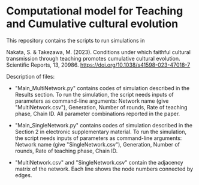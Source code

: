 # Computational model for Teaching and Cumulative cultural evolution

This repository contains the scripts to run simulations in

Nakata, S. & Takezawa, M. (2023). Conditions under which faithful cultural transmission through teaching promotes cumulative cultural evolution. Scientific Reports, 13, 20986. https://doi.org/10.1038/s41598-023-47018-7


Description of files:

* "Main_MultiNetwork.py" contains codes of simulation described in the Results section. To run the simulation, the script needs inputs of parameters as command-line arguments: Network name (give "MultiNetwork.csv"), Generation, Number of rounds, Rate of teaching phase, Chain ID. All parameter combinations reported in the paper.

* "Main_SingleNetwork.py" contains codes of simulation described in the Section 2 in electronic supplementary material. To run the simulation, the script needs inputs of parameters as command-line arguments: Network name (give "SingleNetwork.csv"), Generation, Number of rounds, Rate of teaching phase, Chain ID. 

* "MultiNetwork.csv" and "SingleNetwork.csv" contain the adjacency matrix of the network. Each line shows the node numbers connected by edges.
